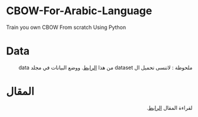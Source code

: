 # CBOW-For-Arabic-Language
Train you own CBOW From scratch Using Python

# Data

<p dir='rtl'>
ملحوظة : لاتنسى تحميل ال dataset من هذا <a href='https://github.com/AmienKhaled/NLP-Arabic-Datasets'>الرابط</a>.
ووضع البيانات في مجلد data
</p>

# المقال

<p dir='rtl'>
لقراءة المقال <a href='https://amienkhaled.me/blog/Make-Your-Own-CBOW/'>الرابط</a>.
</p>